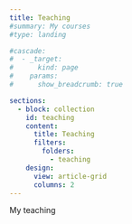 ```yaml
---
title: Teaching
#summary: My courses
#type: landing

#cascade:
#  - _target:
#      kind: page
#    params:
#      show_breadcrumb: true

sections:
  - block: collection
    id: teaching
    content:
      title: Teaching
      filters:
        folders:
          - teaching
    design:
      view: article-grid
      columns: 2
---
```


My teaching
